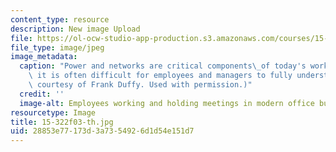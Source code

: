 ```yaml
---
content_type: resource
description: New image Upload
file: https://ol-ocw-studio-app-production.s3.amazonaws.com/courses/15-322-leading-organizations-ii-fall-2003/28853e77173d3a7354926d1d54e151d7_15-322f03-th.jpg
file_type: image/jpeg
image_metadata:
  caption: "Power and networks are critical components\_of today's workplace, but\
    \ it is often difficult for employees and managers to fully understand them. (Image\
    \ courtesy of Frank Duffy. Used with permission.)"
  credit: ''
  image-alt: Employees working and holding meetings in modern office building.
resourcetype: Image
title: 15-322f03-th.jpg
uid: 28853e77-173d-3a73-5492-6d1d54e151d7
---
```

